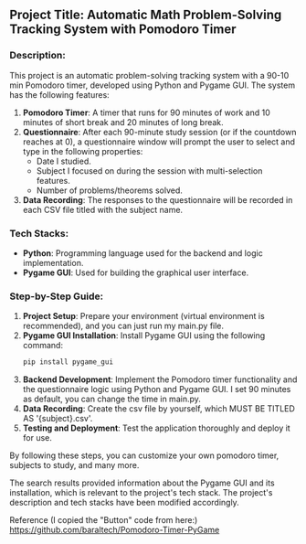 ## Project Title: Automatic Math Problem-Solving Tracking System with Pomodoro Timer

### Description:
This project is an automatic problem-solving tracking system with a 90-10 min Pomodoro timer, developed using Python and Pygame GUI. The system has the following features:
1. **Pomodoro Timer**: A timer that runs for 90 minutes of work and 10 minutes of short break and 20 minutes of long break.
2. **Questionnaire**: After each 90-minute study session (or if the countdown reaches at 0), a questionnaire window will prompt the user to select and type in the following properties:
    - Date I studied.
    - Subject I focused on during the session with multi-selection features.
    - Number of problems/theorems solved.
3. **Data Recording**: The responses to the questionnaire will be recorded in each CSV file titled with the subject name.

### Tech Stacks:
- **Python**: Programming language used for the backend and logic implementation.
- **Pygame GUI**: Used for building the graphical user interface.

### Step-by-Step Guide:
1. **Project Setup**: Prepare your environment (virtual environment is recommended), and you can just run my main.py file.
2. **Pygame GUI Installation**: Install Pygame GUI using the following command:
   ```python
   pip install pygame_gui
   ```
3. **Backend Development**: Implement the Pomodoro timer functionality and the questionnaire logic using Python and Pygame GUI. I set 90 minutes as default, you can change the time in main.py.
4. **Data Recording**: Create the csv file by yourself, which MUST BE TITLED AS '{subject}.csv'. 
5. **Testing and Deployment**: Test the application thoroughly and deploy it for use.

By following these steps, you can customize your own pomodoro timer, subjects to study, and many more. 

The search results provided information about the Pygame GUI and its installation, which is relevant to the project's tech stack. The project's description and tech stacks have been modified accordingly.

Reference (I copied the "Button" code from here:)
https://github.com/baraltech/Pomodoro-Timer-PyGame
